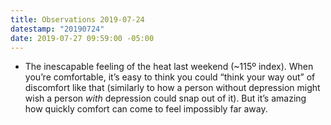 ```yaml
---
title: Observations 2019-07-24
datestamp: "20190724"
date: 2019-07-27 09:59:00 -05:00
---
```


- The inescapable feeling of the heat last weekend (~115º index). When you’re comfortable, it’s easy to think you could “think your way out” of discomfort like that (similarly to how a person without depression might wish a person *with* depression could snap out of it). But it’s amazing how quickly comfort can come to feel impossibly far away.
